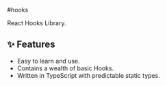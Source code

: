 #hooks

React Hooks Library.

## ✨ Features

* Easy to learn and use.
* Contains a wealth of basic Hooks.
* Written in TypeScript with predictable static types.
